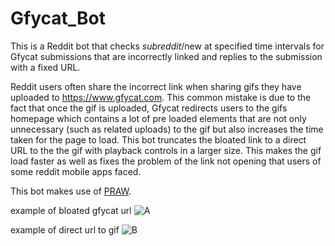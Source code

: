 # Gfycat_Bot
This is a Reddit bot that checks _subreddit_/new at specified time intervals for Gfycat submissions that are incorrectly linked and replies to the submission with a fixed URL.

Reddit users often share the incorrect link when sharing gifs they have uploaded to https://www.gfycat.com. This common mistake is due to the fact that once the gif is uploaded, Gfycat redirects users to the gifs homepage which contains a lot of pre loaded elements that are not only unnecessary (such as related uploads) to the gif but also increases the time taken for the page to load. This bot truncates the bloated link to a direct URL to the the gif with playback controls in a larger size. This makes the gif load faster as well as fixes the problem of the link not opening that users of some reddit mobile apps faced.

This bot makes use of [PRAW](https://praw.readthedocs.io/en/latest/).

example of bloated gfycat url
![A](http://i.imgur.com/SASyqnN.png)

example of direct url to gif
![B](http://i.imgur.com/RnWGN5h.png)

